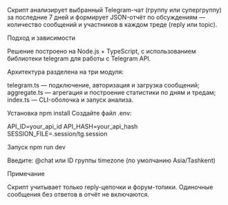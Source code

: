 Скрипт анализирует выбранный Telegram-чат (группу или супергруппу) за последние 7 дней и формирует JSON-отчёт по обсуждениям — количество сообщений и участников в каждом треде (reply или topic).

Подход и зависимости

Решение построено на Node.js + TypeScript, с использованием библиотеки telegram
для работы с Telegram API.

Архитектура разделена на три модуля:

telegram.ts — подключение, авторизация и загрузка сообщений;
aggregate.ts — агрегация и построение статистики по дням и тредам;
index.ts — CLI-оболочка и запуск анализа.

Установка
npm install
Создайте файл .env:

API_ID=your_api_id
API_HASH=your_api_hash
SESSION_FILE=.session/tg.session

Запуск
npm run dev

Введите:
@chat или ID группы
timezone (по умолчанию Asia/Tashkent)

Примечание

Скрипт учитывает только reply-цепочки и форум-топики.
Одиночные сообщения без ответов в отчёт не включаются.
